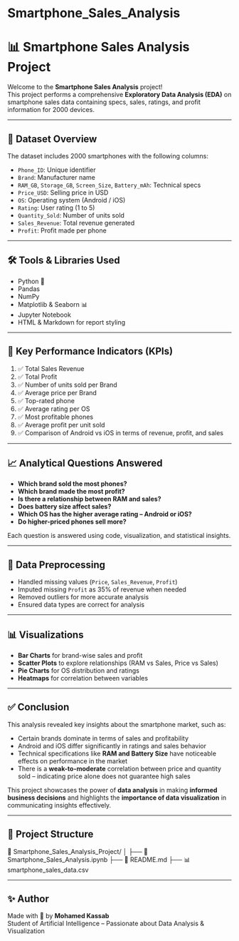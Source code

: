 # Smartphone_Sales_Analysis
# 📊 Smartphone Sales Analysis Project

Welcome to the **Smartphone Sales Analysis** project!  
This project performs a comprehensive **Exploratory Data Analysis (EDA)** on smartphone sales data containing specs, sales, ratings, and profit information for 2000 devices.

---

## 📁 Dataset Overview

The dataset includes 2000 smartphones with the following columns:

- `Phone_ID`: Unique identifier  
- `Brand`: Manufacturer name  
- `RAM_GB`, `Storage_GB`, `Screen_Size`, `Battery_mAh`: Technical specs  
- `Price_USD`: Selling price in USD  
- `OS`: Operating system (Android / iOS)  
- `Rating`: User rating (1 to 5)  
- `Quantity_Sold`: Number of units sold  
- `Sales_Revenue`: Total revenue generated  
- `Profit`: Profit made per phone  

---

## 🛠️ Tools & Libraries Used

- Python 🐍  
- Pandas  
- NumPy  
- Matplotlib & Seaborn 📊  
- Jupyter Notebook  
- HTML & Markdown for report styling  

---

## 📌 Key Performance Indicators (KPIs)

1. ✅ Total Sales Revenue  
2. ✅ Total Profit  
3. ✅ Number of units sold per Brand  
4. ✅ Average price per Brand  
5. ✅ Top-rated phone  
6. ✅ Average rating per OS  
7. ✅ Most profitable phones  
8. ✅ Average profit per unit sold  
9. ✅ Comparison of Android vs iOS in terms of revenue, profit, and sales

---

## 📈 Analytical Questions Answered

- **Which brand sold the most phones?**  
- **Which brand made the most profit?**  
- **Is there a relationship between RAM and sales?**  
- **Does battery size affect sales?**  
- **Which OS has the higher average rating – Android or iOS?**  
- **Do higher-priced phones sell more?**

Each question is answered using code, visualization, and statistical insights.

---

## 🧹 Data Preprocessing

- Handled missing values (`Price`, `Sales_Revenue`, `Profit`)  
- Imputed missing `Profit` as 35% of revenue when needed  
- Removed outliers for more accurate analysis  
- Ensured data types are correct for analysis  

---

## 📊 Visualizations

- **Bar Charts** for brand-wise sales and profit  
- **Scatter Plots** to explore relationships (RAM vs Sales, Price vs Sales)  
- **Pie Charts** for OS distribution and ratings  
- **Heatmaps** for correlation between variables  

---

## ✅ Conclusion

This analysis revealed key insights about the smartphone market, such as:

- Certain brands dominate in terms of sales and profitability  
- Android and iOS differ significantly in ratings and sales behavior  
- Technical specifications like **RAM and Battery Size** have noticeable effects on performance in the market  
- There is a **weak-to-moderate** correlation between price and quantity sold – indicating price alone does not guarantee high sales

This project showcases the power of **data analysis** in making **informed business decisions** and highlights the **importance of data visualization** in communicating insights effectively.

---
## 📂 Project Structure
📁 Smartphone_Sales_Analysis_Project/
│
├── 📄 Smartphone_Sales_Analysis.ipynb
├── 📄 README.md
├── 📊 smartphone_sales_data.csv


---

## ✨ Author

Made with 💙 by **Mohamed Kassab**  
Student of Artificial Intelligence – Passionate about Data Analysis & Visualization  


